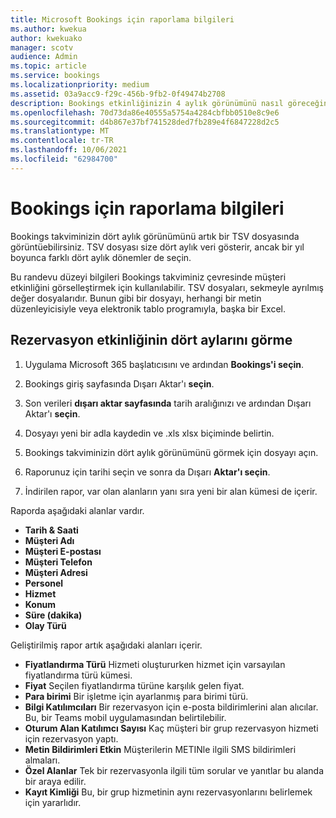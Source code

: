 ```yaml
---
title: Microsoft Bookings için raporlama bilgileri
ms.author: kwekua
author: kwekuako
manager: scotv
audience: Admin
ms.topic: article
ms.service: bookings
ms.localizationpriority: medium
ms.assetid: 03a9acc9-f29c-456b-9fb2-0f49474b2708
description: Bookings etkinliğinizin 4 aylık görünümünü nasıl göreceğinizi öğrenin
ms.openlocfilehash: 70d73da86e40555a5754a4284cbfbb0510e8c9e6
ms.sourcegitcommit: d4b867e37bf741528ded7fb289e4f6847228d2c5
ms.translationtype: MT
ms.contentlocale: tr-TR
ms.lasthandoff: 10/06/2021
ms.locfileid: "62984700"
---
```

# <a name="reporting-info-for-bookings"></a>Bookings için raporlama bilgileri

Bookings takviminizin dört aylık görünümünü artık bir TSV dosyasında görüntüebilirsiniz. TSV dosyası size dört aylık veri gösterir, ancak bir yıl boyunca farklı dört aylık dönemler de seçin.

Bu randevu düzeyi bilgileri Bookings takviminiz çevresinde müşteri etkinliğini görselleştirmek için kullanılabilir. TSV dosyaları, sekmeyle ayrılmış değer dosyalarıdır. Bunun gibi bir dosyayı, herhangi bir metin düzenleyicisiyle veya elektronik tablo programıyla, başka bir Excel.

## <a name="see-four-months-of-booking-activity"></a>Rezervasyon etkinliğinin dört aylarını görme

1. Uygulama Microsoft 365 başlatıcısını ve ardından **Bookings'i seçin**.

1. Bookings giriş sayfasında Dışarı Aktar'ı **seçin**.

1. Son verileri **dışarı aktar sayfasında** tarih aralığınızı ve ardından Dışarı Aktar'ı **seçin**.

1. Dosyayı yeni bir adla kaydedin ve .xls xlsx biçiminde belirtin.

1. Bookings takviminizin dört aylık görünümünü görmek için dosyayı açın.

1. Raporunuz için tarihi seçin ve sonra da Dışarı **Aktar'ı seçin**.

1. İndirilen rapor, var olan alanların yanı sıra yeni bir alan kümesi de içerir.

Raporda aşağıdaki alanlar vardır.

 - **Tarih & Saati**
- **Müşteri Adı**
- **Müşteri E-postası**
- **Müşteri Telefon**
- **Müşteri Adresi**
- **Personel**
- **Hizmet**
- **Konum**
- **Süre (dakika)**
- **Olay Türü**

Geliştirilmiş rapor artık aşağıdaki alanları içerir.

- **Fiyatlandırma Türü**   Hizmeti oluştururken hizmet için varsayılan fiyatlandırma türü kümesi.
- **Fiyat**   Seçilen fiyatlandırma türüne karşılık gelen fiyat.
- **Para birimi**   Bir işletme için ayarlanmış para birimi türü.
- **Bilgi Katılımcıları**   Bir rezervasyon için e-posta bildirimlerini alan alıcılar. Bu, bir Teams mobil uygulamasından belirtilebilir.
- **Oturum Alan Katılımcı Sayısı**   Kaç müşteri bir grup rezervasyon hizmeti için rezervasyon yaptı.
- **Metin Bildirimleri Etkin**   Müşterilerin METINle ilgili SMS bildirimleri almaları.
- **Özel Alanlar**   Tek bir rezervasyonla ilgili tüm sorular ve yanıtlar bu alanda bir araya edilir.
- **Kayıt Kimliği**   Bu, bir grup hizmetinin aynı rezervasyonlarını belirlemek için yararlıdır.
